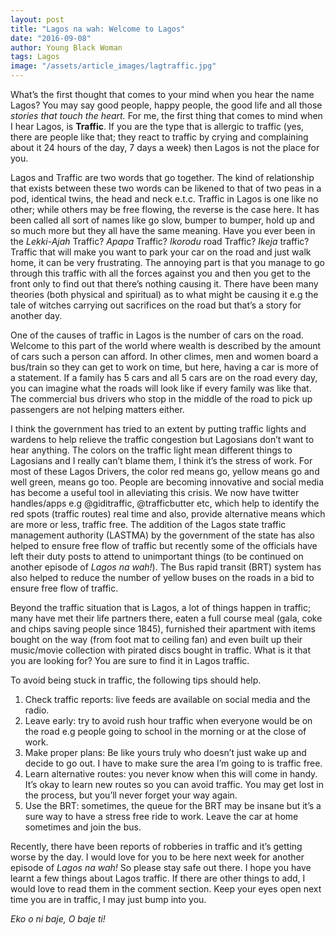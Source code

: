 ```yaml
---
layout: post
title: "Lagos na wah: Welcome to Lagos"
date: "2016-09-08"
author: Young Black Woman
tags: Lagos
image: "/assets/article_images/lagtraffic.jpg"
---
```


What’s the first thought that comes to your mind when you hear the name Lagos? You may say good people, happy people, the good life and all those *stories that touch the heart.* For me, the first thing that comes to mind when I hear Lagos, is **Traffic**. If you are the type that is allergic to traffic (yes, there are people like that; they react to traffic by crying and complaining about it 24 hours of the day, 7 days a week) then Lagos is not the place for you.

Lagos and Traffic are two words that go together. The kind of relationship that exists between these two words can be likened to that of two peas in a pod, identical twins, the head and neck e.t.c. Traffic in Lagos is one like no other; while others may be free flowing, the reverse is the case here. It has been called all sort of names like go slow, bumper to bumper, hold up and so much more but they all have the same meaning. Have you ever been in the *Lekki-Ajah* Traffic? *Apapa* Traffic? *Ikorodu* road Traffic? *Ikeja* traffic? Traffic that will make you want to park your car on the road and just walk home, it can be very frustrating. The annoying part is that you manage to go through this traffic with all the forces against you and then you get to the front only to find out that there’s nothing causing it. There have been many theories (both physical and spiritual) as to what might be causing it e.g the tale of witches carrying out sacrifices on the road but that’s a story for another day.

One of the causes of traffic in Lagos is the number of cars on the road. Welcome to this part of the world where wealth is described by the amount of cars such a person can afford. In other climes, men and women board a bus/train so they can get to work on time, but here, having a car is more of a statement. If a family has 5 cars and all 5 cars are on the road every day, you can imagine what the roads will look like if every family was like that. The commercial bus drivers who stop in the middle of the road to pick up passengers are not helping matters either.

I think the government has tried to an extent by putting traffic lights and wardens to help relieve the traffic congestion but Lagosians don’t want to hear anything. The colors on the traffic light mean different things to Lagosians and I really can’t blame them, I think it’s the stress of work. For most of these Lagos Drivers, the color red means go, yellow means go and well green, means go too. People are becoming innovative and social media has become a useful tool in alleviating this crisis. We now have twitter handles/apps e.g @giditraffic, @trafficbutter etc, which help to identify the red spots (traffic routes) real time and also, provide alternative means which are more or less, traffic free. The addition of the Lagos state traffic management authority (LASTMA) by the government of the state has also helped to ensure free flow of traffic but recently some of the officials have left their duty posts to attend to unimportant things (to be continued on another episode of *Lagos na wah!*). The Bus rapid transit (BRT) system has also helped to reduce the number of yellow buses on the roads in a bid to ensure free flow of traffic.

Beyond the traffic situation that is Lagos, a lot of things happen in traffic; many have met their life partners there, eaten a full course meal (gala, coke and chips saving people since 1845), furnished their apartment with items bought on the way (from foot mat to ceiling fan) and even built up their music/movie collection with pirated discs bought in traffic. What is it that you are looking for? You are sure to find it in Lagos traffic.

To avoid being stuck in traffic, the following tips should help.
1)	Check traffic reports: live feeds are available on social media and the radio.
2)	Leave early: try to avoid rush hour traffic when everyone would be on the road e.g people going to school in the morning or at the close of work.
3)	Make proper plans: Be like yours truly who doesn’t just wake up and decide to go out. I have to make sure the area I’m going to is traffic free.
4)	Learn alternative routes: you never know when this will come in handy. It’s okay to learn new routes so you can avoid traffic. You may get lost in the process, but you’ll never forget your way again.
5)	Use the BRT: sometimes, the queue for the BRT may be insane but it’s a sure way to have a stress free ride to work. Leave the car at home sometimes and join the bus.

Recently, there have been reports of robberies in traffic and it’s getting worse by the day. I would love for you to be here next week for another episode of *Lagos na wah!* So please stay safe out there. I hope you have learnt a few things about Lagos traffic. If there are other things to add, I would love to read them in the comment section. Keep your eyes open next time you are in traffic, I may just bump into you.

*Eko o ni baje, O baje ti!*
